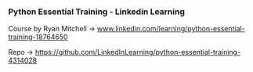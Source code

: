 ### Python Essential Training - Linkedin Learning 

Course by Ryan Mitchell &rarr; www.linkedin.com/learning/python-essential-training-18764650

Repo &rarr; https://github.com/LinkedInLearning/python-essential-training-4314028
